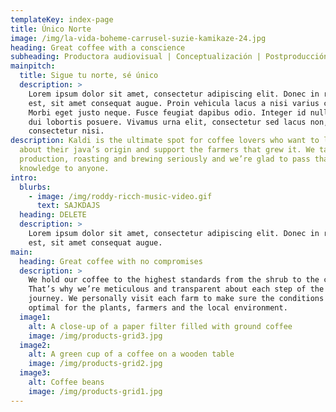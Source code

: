 ```yaml
---
templateKey: index-page
title: Único Norte
image: /img/la-vida-boheme-carrusel-suzie-kamikaze-24.jpg
heading: Great coffee with a conscience
subheading: Productora audiovisual | Conceptualización | Postproducción
mainpitch:
  title: Sigue tu norte, sé único
  description: >
    Lorem ipsum dolor sit amet, consectetur adipiscing elit. Donec in rhoncus
    est, sit amet consequat augue. Proin vehicula lacus a nisi varius commodo.
    Morbi eget justo neque. Fusce feugiat dapibus odio. Integer id nulla quis
    dui lobortis posuere. Vivamus urna elit, consectetur sed lacus non, dictum
    consectetur nisi.
description: Kaldi is the ultimate spot for coffee lovers who want to learn
  about their java’s origin and support the farmers that grew it. We take coffee
  production, roasting and brewing seriously and we’re glad to pass that
  knowledge to anyone.
intro:
  blurbs:
    - image: /img/roddy-ricch-music-video.gif
      text: SAJKDAJS
  heading: DELETE
  description: >
    Lorem ipsum dolor sit amet, consectetur adipiscing elit. Donec in rhoncus
    est, sit amet consequat augue. 
main:
  heading: Great coffee with no compromises
  description: >
    We hold our coffee to the highest standards from the shrub to the cup.
    That’s why we’re meticulous and transparent about each step of the coffee’s
    journey. We personally visit each farm to make sure the conditions are
    optimal for the plants, farmers and the local environment.
  image1:
    alt: A close-up of a paper filter filled with ground coffee
    image: /img/products-grid3.jpg
  image2:
    alt: A green cup of a coffee on a wooden table
    image: /img/products-grid2.jpg
  image3:
    alt: Coffee beans
    image: /img/products-grid1.jpg
---
```

